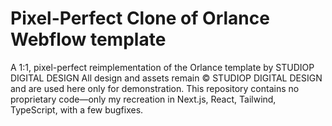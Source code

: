 # Pixel-Perfect Clone of Orlance Webflow template
A 1:1, pixel-perfect reimplementation of the Orlance template by STUDIOP DIGITAL DESIGN
All design and assets remain © STUDIOP DIGITAL DESIGN and are used here only for demonstration.
This repository contains no proprietary code—only my recreation in Next.js, React, Tailwind, TypeScript, with a few bugfixes.


